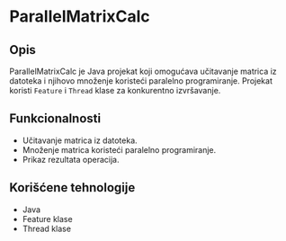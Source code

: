 # ParallelMatrixCalc

## Opis
ParallelMatrixCalc je Java projekat koji omogućava učitavanje matrica iz datoteka i njihovo množenje koristeći paralelno programiranje. Projekat koristi `Feature` i `Thread` klase za konkurentno izvršavanje.

## Funkcionalnosti
- Učitavanje matrica iz datoteka.
- Množenje matrica koristeći paralelno programiranje.
- Prikaz rezultata operacija.

## Korišćene tehnologije
- Java
- Feature klase
- Thread klase


